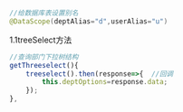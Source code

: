```java
//给数据库表设置别名
@DataScope(deptAlias="d",userAlias="u")
```

1.1treeSelect方法
```js
//查询部门下拉树结构
getThreeselect(){
	treeselect().then(response=>{  //回调
		this.deptOptions=response.data;
	});
},
```
